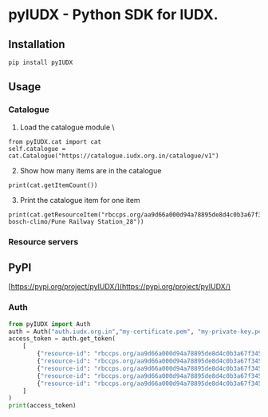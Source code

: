 # pyIUDX - Python SDK for IUDX.

## Installation
```
pip install pyIUDX
```

## Usage

### Catalogue
1. Load the catalogue module \
```
from pyIUDX.cat import cat 
self.catalogue = cat.Catalogue("https://catalogue.iudx.org.in/catalogue/v1")
```
2. Show how many items are in the catalogue
```
print(cat.getItemCount())
```
3. Print the catalogue item for one item
```
print(cat.getResourceItem("rbccps.org/aa9d66a000d94a78895de8d4c0b3a67f3450e531/pscdcl/aqm-bosch-climo/Pune Railway Station_28"))
```

### Resource servers


## PyPI
[https://pypi.org/project/pyIUDX/](https://pypi.org/project/pyIUDX/)

### Auth 
```python
from pyIUDX import Auth 
auth = Auth("auth.iudx.org.in","my-certificate.pem", "my-private-key.pem")
access_token = auth.get_token(
	[
		{"resource-id": "rbccps.org/aa9d66a000d94a78895de8d4c0b3a67f3450e531/pscdcl/aqm-bosch-climo/Pune-Railway-Station-1"},
		{"resource-id": "rbccps.org/aa9d66a000d94a78895de8d4c0b3a67f3450e531/pscdcl/aqm-bosch-climo/Pune-Railway-Station-2"},
		{"resource-id": "rbccps.org/aa9d66a000d94a78895de8d4c0b3a67f3450e531/pscdcl/aqm-bosch-climo/Pune-Railway-Station-3"},
		{"resource-id": "rbccps.org/aa9d66a000d94a78895de8d4c0b3a67f3450e531/pscdcl/aqm-bosch-climo/Pune-Railway-Station-4"},
		{"resource-id": "rbccps.org/aa9d66a000d94a78895de8d4c0b3a67f3450e531/pscdcl/aqm-bosch-climo/Pune-Railway-Station-5"}
	]
)
print(access_token)
```
